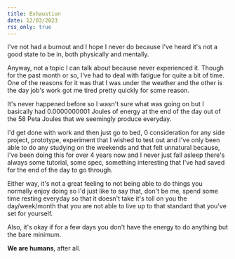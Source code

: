 ```yaml
---
title: Exhaustion
date: 12/03/2023
rss_only: true
---
```


I've not had a burnout and I hope I never do because I've heard it's not a good state to be in, both physically and mentally.

Anyway, not a topic I can talk about because never experienced it. Though for the past month or so, I've had to deal with fatigue for quite a bit of
time. One of the reasons for it was that I was under the weather and the other is the day job's work got me tired pretty quickly for some reason.

It's never happened before so I wasn't sure what was going on but I basically had 0.0000000001 Joules of energy at the end of the day out of the 58
Peta Joules that we seemingly produce everyday.

I'd get done with work and then just go to bed, 0 consideration for any side project, prototype, experiment that I wished to test out and I've only
been able to do any studying on the weekends and that felt unnatural because, I've been doing this for over 4 years now and I never just fall asleep
there's always some tutorial, some spec, something interesting that I've had saved for the end of the day to go through.

Either way, it's not a great feeling to not being able to do things you normally enjoy doing so I'd just like to say that, don't be me, spend some
time resting everyday so that it doesn't take it's toll on you the day/week/month that you are not able to live up to that standard that you've set
for yourself.

Also, it's okay if for a few days you don't have the energy to do anything but the bare minimum.

**We are humans**, after all.
